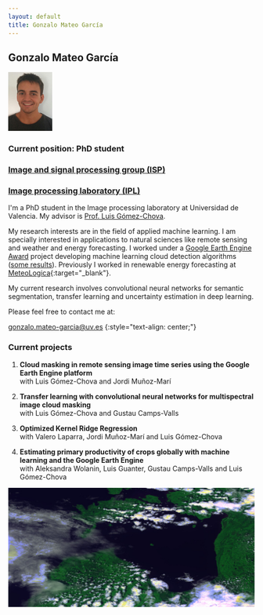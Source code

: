 ```yaml
---
layout: default
title: Gonzalo Mateo García
---
```


<!-- <img id="ico" src="icons/android-icon-192x192.png" height="120" width="200"/> -->

## Gonzalo Mateo García

<img id="foto" src="imgs/FotoCV_recortada.png" height="120" width="90"/>

### Current position: PhD student

### <a href="http://isp.uv.es" target="_blank">Image and signal processing group (ISP)</a>

### <a href="http://ipl.uv.es" target="_blank">Image processing laboratory (IPL)</a>

I'm a PhD student in the Image processing laboratory at Universidad de Valencia. My advisor is <a href="http://www.uv.es/chovago/" target="_blank">Prof. Luis Gómez-Chova</a>.

My research interests are in the field of applied machine learning. I am specially interested in applications to natural sciences like remote sensing and weather and energy forecasting. I worked under a <a href="https://research.google.com/research-outreach.html#/research-outreach/faculty-engagement/earth-engine-research-awards" target="_blank">Google Earth Engine Award</a> project developing machine learning cloud detection algorithms (<a href="http://isp.uv.es/projects/cdc/GEE_cloud_detection_results.html" target="_blank">some results</a>). Previously I worked in renewable energy forecasting at [MeteoLogica](http://meteologica.com){:target="_blank"}.

My current research involves convolutional neural networks for semantic segmentation, transfer learning and uncertainty estimation in deep learning.

Please feel free to contact me at:

[gonzalo.mateo-garcia@uv.es](mailto:gonzalo.mateo-garcia@uv.es)
{:style="text-align: center;"}

### Current projects

1. **Cloud masking in remote sensing image time series using the Google Earth Engine platform**  <br>
  with Luis Gómez-Chova and Jordi Muñoz-Marí<br>

2. **Transfer learning with convolutional neural networks for multispectral image cloud masking** <br>
  with Luis Gómez-Chova and Gustau Camps-Valls <br>

3. **Optimized Kernel Ridge Regression** <br>
  with Valero Laparra, Jordi Muñoz-Marí and Luis Gómez-Chova <br>

4. **Estimating primary productivity of crops globally with machine learning and the Google Earth Engine** <br>
    with Aleksandra Wolanin, Luis Guanter, Gustau Camps-Valls and Luis Gómez-Chova <br>

 <img id="banner" src="imgs/banner.jpg"/>
